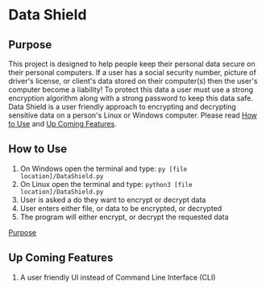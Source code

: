<!DOCTYPEhtml>
 <html lang="en-US">
  <body>

<h1>Data Shield</h1>

<div id="intro">
	<h2>Purpose</h2>
	<p>This project is designed to help people keep their personal data secure on their personal computers. If a user has a social security number, picture of driver's license, or client's data stored on their computer(s) then the user's computer become a liability! To protect this data a user must use a strong encryption algorithm along with a strong password to keep this data safe. Data Shield is a user friendly approach to encrypting and decrypting sensitive data on a person's Linux or Windows computer. Please read <a href="#how2">How to Use</a> and <a href="#upComing">Up Coming Features</a>.</p>
</div>

<div id="how2">
	<h2>How to Use</h2>
		<ol>
			<li>On Windows open the terminal and type: <code>py [file location]/DataShield.py</code>
			<li>On Linux open the terminal and type: <code>python3 [file location]/DataShield.py</code>
			<li>User is asked a do they want to encrypt or decrypt data</li>
			<li>User enters either file, or data to be encrypted, or decrypted</li>
			<li>The program will either encrypt, or decrypt the requested data</li>
		</ol>
</div>

<p><a href="#intro">Purpose</a></p>

<div id="upComing">
	<h2>Up Coming Features</h2>
	<ol>
		<li>A user friendly UI instead of Command Line Interface (CLI)</li>
	</ol>
</div>

 </body>
</html>
